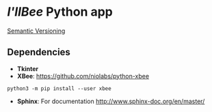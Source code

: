 # _I'llBee_ Python app

[Semantic Versioning](https://semver.org/)

## Dependencies

- __Tkinter__
- __XBee__: https://github.com/niolabs/python-xbee

`python3 -m pip install --user xbee`

- __Sphinx__: For documentation http://www.sphinx-doc.org/en/master/
